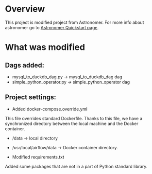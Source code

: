 # Overview
This project is modified project from Astronomer.
For more info about astronomer go to [Astronomer Quickstart page](https://www.astronomer.io/docs/astro/cli/get-started-cli).

# What was modified

## Dags added:
- mysql_to_duckdb_dag.py -> mysql_to_duckdb_dag dag
- simple_python_operator.py -> simple_python_operator dag

## Project settings:

- Added docker-compose.override.yml

This file overrides standard Dockerfile.
Thanks to this file, we have a synchronized directory between the local machine and the Docker container.
- /data -> local directory
- /usr/local/airflow/data -> Docker container directory.

- Modified requirements.txt

Added some packages that are not in a part of Python standard library.

